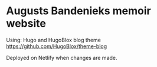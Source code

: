 # Augusts Bandenieks memoir website
    
Using: Hugo and HugoBlox blog theme https://github.com/HugoBlox/theme-blog

Deployed on Netlify when changes are made.


